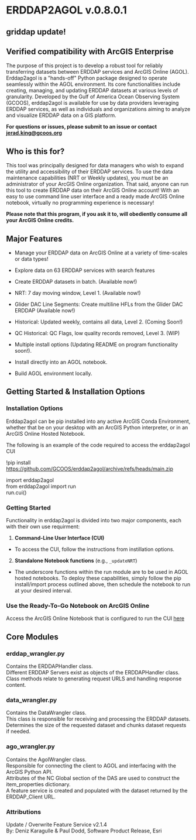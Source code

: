 # ERDDAP2AGOL v.0.8.0.1
## griddap update!
## Verified compatibility with ArcGIS Enterprise 
The purpose of this project is to develop a robust tool for reliably transferring datasets between ERDDAP services and ArcGIS Online (AGOL). Erddap2agol is a "hands-off" Python package designed to operate seamlessly within the AGOL environment. Its core functionalities include creating, managing, and updating ERDDAP datasets at various levels of granularity. Developed by the Gulf of America Ocean Observing System (GCOOS), erddap2agol is available for use by data providers leveraging ERDDAP services, as well as individuals and organizations aiming to analyze and visualize ERDDAP data on a GIS platform.

**For questions or issues, please submit to an issue or contact jerad.king@gcoos.org** <br />

## Who is this for?
This tool was principally designed for data managers who wish to expand the utility and accessibility of their ERDDAP services. To use the data maintenance capabilities (NRT or Weekly updates), you must be an administrator of your ArcGIS Online organization. That said, anyone can run this tool to create ERDDAP data on their ArcGIS Online account! With an easy to use command line user interface and a ready made ArcGIS Online notebook, virtually no programming experience is necessary! <br />       

**Please note that this program, if you ask it to, will obediently consume all your ArcGIS Online credits.** <br />       


## Major Features
- Manage your ERDDAP data on ArcGIS Online at a variety of time-scales or data types!
- Explore data on 63 ERDDAP services with search features  
- Create ERDDAP datasets in batch. (Available now!)          
- NRT: 7 day moving window, Level 1. (Available now!)
- Glider DAC Line Segments: Create multiline HFLs from the Glider DAC ERDDAP (Available now!)  
- Historical: Updated weekly, contains all data, Level 2. (Coming Soon!)
- QC Historical: QC Flags, low quality records removed, Level 3. (WIP) <br />

- Multiple install options (Updating README on program functionality soon!).
- Install directly into an AGOL notebook.
- Build AGOL environment locally. <br /> 


## Getting Started & Installation Options
### Installation Options
Erddap2agol can be pip installed into any active ArcGIS Conda Environment, whether that be on your desktop with an ArcGIS Python interpreter, or in an ArcGIS Online Hosted Notebook. </br>

The following is an example of the code required to access the erddap2agol CUI

!pip install https://github.com/GCOOS/erddap2agol/archive/refs/heads/main.zip <br /> 

import erddap2agol <br /> 
from erddap2agol import run <br /> 
run.cui() <br /> 


### Getting Started
Functionality in erddap2agol is divided into two major components, each with their own use requirment:
1. **Command-Line User Interface (CUI)**
- To access the CUI, follow the instructions from instillation options. </br> 
2. **Standalone Notebook functions** (e.g., `_updateNRT`)
- The underscore functions within the run module are to be used in AGOL hosted notebooks. To deploy these capabilities, simply follow the pip install/import process outlined above, then schedule the notebook to run at your desired interval. </br>

### Use the Ready-To-Go Notebook on ArcGIS Online
Access the ArcGIS Online Notebook that is configured to run the CUI [here](https://gcoos.maps.arcgis.com/home/item.html?id=5984f942bfac44e9988406193d3486ee)

## Core Modules

### erddap_wrangler.py
Contains the ERDDAPHandler class.<br />
Different ERDDAP Servers exist as objects of the ERDDAPHandler class. <br />
Class methods relate to generating request URLS and handling response content.<br />

### data_wrangler.py
Contains the DataWrangler class. <br />
This class is responsible for receiving and processing the ERDDAP datasets.<br />
Determines the size of the requested dataset and chunks dataset requests if needed. <br />   

### ago_wrangler.py
Contains the AgolWrangler class. <br />
Responsible for connecting the client to AGOL and interfacing with the ArcGIS Python API. <br />
Attributes of the NC Global section of the DAS are used to construct the item_properties dictionary. <br />
A feature service is created and populated with the dataset returned by the ERDDAP_Client URL. <br />


### Attributions
Update / Overwrite Feature Service v2.1.4 <br />
By: Deniz Karagulle & Paul Dodd, Software Product Release, Esri 


